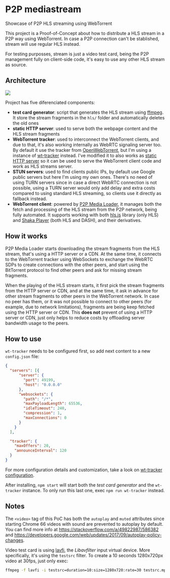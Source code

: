 # P2P mediastream

Showcase of P2P HLS streaming using WebTorrent

This project is a Proof-of-Concept about how to distribute a HLS stream in a P2P
way using WebTorrent. In case a P2P connection can't be stablished, stream will
use regular HLS instead.

For testing purposses, stream is just a video test card, being the P2P
management fully on client-side code, it's easy to use any other HLS stream as
source.

## Architecture

![](https://raw.githubusercontent.com/Novage/p2p-media-loader/gh-pages/images/p2p-media-loader-network.png)

Project has five diferenciated components:

- **test card generator**: script that generates the HLS stream using
  [ffmpeg](https://www.ffmpeg.org/). It store the stream fragments in the `hls/`
  folder and automatically deletes the old ones
- **static HTTP server**: used to serve both the webpage content and the HLS
  stream fragments
- **WebTorrent tracker**: used to interconnect the WebTorrent clients, and due
  to that, it's also working internally as WebRTC signaling server too. By
  default it use the tracker from [OpenWebTorrent](https://openwebtorrent.com/),
  but I'm using a instance of [wt-tracker](https://github.com/Novage/wt-tracker)
  instead. I've modified it to also works as
  [static HTTP server](https://github.com/Novage/wt-tracker/issues/28) so it can
  be used to serve the WebTorrent client code and work as HLS streams server.
- **STUN servers**: used to find clients public IPs, by default use Google
  public servers but here I'm using my own ones. There's no need of using TURN
  servers since in case a direct WebRTC connection is not possible, using a TURN
  server would only add delay and extra costs compared to using standard HLS
  streaming, so clients use it directly as fallback instead.
- **WebTorrent client**: powered by
  [P2P Media Loader](https://github.com/Novage/p2p-media-loader), it manages
  both the fetch and processing of the HLS stream from the P2P network, being
  fully automated. It supports working with both
  [hls.js](https://github.com/video-dev/hls.js) library (only HLS) and
  [Shaka Player](https://github.com/google/shaka-player) (both HLS and DASH),
  and their derivatives.

## How it works

P2P Media Loader starts downloading the stream fragments from the HLS stream,
that's using a HTTP server or a CDN. At the same time, it connects to the
WebTorrent tracker using WebSockets to exchange the WebRTC SDPs to create
connections with the other peers, and start using the BitTorrent protocol to
find other peers and ask for missing stream fragments.

When the playing of the HLS stream starts, it first pick the stream fragments
from the HTTP server or CDN, and at the same time, it ask in advance for other
stream fragments to other peers in the WebTorrent network. In case no peer has
them, or it was not possible to connect to other peers (for example, due to
network limitations), fragments are being keep fetched using the HTTP server or
CDN. This **does not** prevent of using a HTTP server or CDN, just only helps to
reduce costs by offloading server bandwidth usage to the peers.

## How to use

`wt-tracker` needs to be configured first, so add next content to a new
`config.json` file:

```json
{
  "servers": [{
      "server": {
        "port": 49199,
        "host": "0.0.0.0"
      },
      "websockets": {
        "path": "/*",
        "maxPayloadLength": 65536,
        "idleTimeout": 240,
        "compression": 1,
        "maxConnections": 0
      }
    }
  ],

  "tracker": {
    "maxOffers": 20,
    "announceInterval": 120
  }
}
```

For more configuration details and customization, take a look on
[wt-tracker configuration](https://github.com/Novage/wt-tracker#configuration).

After installing, `npm start` will start both the *test card generator* and the
`wt-tracker` instance. To only run this last one, exec `npm run wt-tracker`
instead.

## Notes

The `<video>` tag of this PoC has both the `autoplay` and `muted` attributes
since starting Chrome 66 videos with sound are prevented to autoplay by default.
You can find more info at https://stackoverflow.com/a/49822987/586382 and
https://developers.google.com/web/updates/2017/09/autoplay-policy-changes.

Video test card is using
[lavfi](https://www.bogotobogo.com/FFMpeg/ffmpeg_video_test_patterns_src.php),
the *Libavfilter* input virtual device. More specifically, it's using the
`testsrc` filter. To create a 10 seconds 1280x720px video at 30fps, just only
exec:

```sh
ffmpeg -f lavfi -i testsrc=duration=10:size=1280x720:rate=30 testsrc.mpg
```
